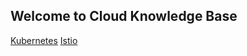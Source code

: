 

## Welcome to Cloud Knowledge Base

[Kubernetes](/topic/k8s/k8s_list.md)
[Istio](/topic/microservice/istio_list.md)
